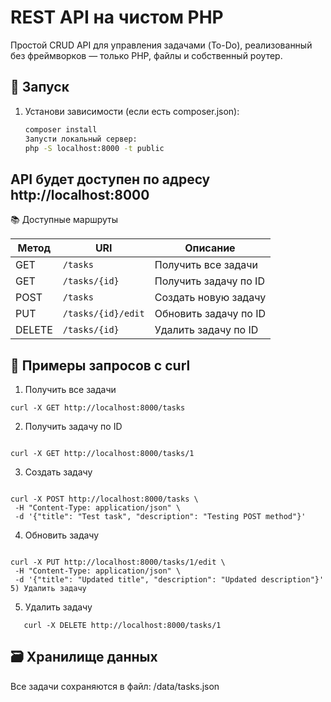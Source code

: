 # REST API на чистом PHP

Простой CRUD API для управления задачами (To-Do), реализованный без фреймворков — только PHP, файлы и собственный роутер.

## 🔧 Запуск

1. Установи зависимости (если есть composer.json):
   ```bash
   composer install
   Запусти локальный сервер:
   php -S localhost:8000 -t public
   ```

## API будет доступен по адресу http://localhost:8000

📚 Доступные маршруты

| Метод  | URI                | Описание              |
| ------ | ------------------ | --------------------- |
| GET    | `/tasks`           | Получить все задачи   |
| GET    | `/tasks/{id}`      | Получить задачу по ID |
| POST   | `/tasks`           | Создать новую задачу  |
| PUT    | `/tasks/{id}/edit` | Обновить задачу по ID |
| DELETE | `/tasks/{id}`      | Удалить задачу по ID  |

## 🧪 Примеры запросов с curl

1. Получить все задачи

```
curl -X GET http://localhost:8000/tasks

```

2. Получить задачу по ID

```

curl -X GET http://localhost:8000/tasks/1

```

3. Создать задачу

```

curl -X POST http://localhost:8000/tasks \
 -H "Content-Type: application/json" \
 -d '{"title": "Test task", "description": "Testing POST method"}'

```

4. Обновить задачу

```

curl -X PUT http://localhost:8000/tasks/1/edit \
 -H "Content-Type: application/json" \
 -d '{"title": "Updated title", "description": "Updated description"}' 5) Удалить задачу

```

5. Удалить задачу

```
   curl -X DELETE http://localhost:8000/tasks/1

```

## 🗃 Хранилище данных

Все задачи сохраняются в файл:
/data/tasks.json
